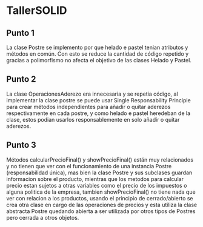 # TallerSOLID
## Punto 1
La clase Postre se implemento por que helado e pastel tenian atributos y métodos en común. Con esto se reduce la cantidad de código repetido y gracias a polimorfismo no afecta el objetivo de las clases Helado y Pastel. 
## Punto 2
La clase OperacionesAderezo era innecesaria y se repetia código, al implementar la clase postre se puede usar Single Responsability Principle para crear métodos independientes para añadir o quitar aderezos respectivamente en cada postre, y como helado e pastel heredeban de la clase, estos podian usarlos responsablemente en solo añadir o quitar aderezos.
## Punto 3
Métodos calcularPrecioFinal() y  showPrecioFinal() están muy relacionados y no tienen que ver con el funcionamiento de una instancia Postre (responsabilidad única), mas bien la clase Postre y sus subclases guardan informacion sobre el producto, mientras que los metodos para calcular precio estan sujetos a otras variables como el precio de los impuestos o alguna politica de la empresa, tambien showPrecioFinal() no tiene nada que ver con relacion a los productos, usando el principio de cerrado/abierto se crea otra clase en cargo de las operaciones de precios y esta utiliza la clase abstracta Postre quedando abierta a ser utilizada por otros tipos de Postres pero cerrada a otros objetos.
